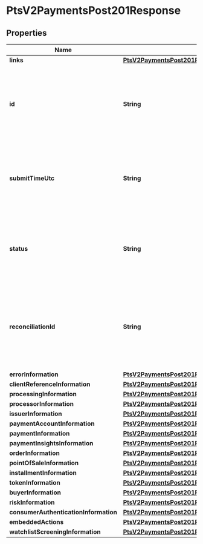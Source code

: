 
# PtsV2PaymentsPost201Response

## Properties
Name | Type | Description | Notes
------------ | ------------- | ------------- | -------------
**links** | [**PtsV2PaymentsPost201ResponseLinks**](PtsV2PaymentsPost201ResponseLinks.md) |  |  [optional]
**id** | **String** | An unique identification number generated by Cybersource to identify the submitted request. Returned by all services. It is also appended to the endpoint of the resource. On incremental authorizations, this value with be the same as the identification number returned in the original authorization response.  |  [optional]
**submitTimeUtc** | **String** | Time of request in UTC. Format: &#x60;YYYY-MM-DDThh:mm:ssZ&#x60; **Example** &#x60;2016-08-11T22:47:57Z&#x60; equals August 11, 2016, at 22:47:57 (10:47:57 p.m.). The &#x60;T&#x60; separates the date and the time. The &#x60;Z&#x60; indicates UTC.  Returned by Cybersource for all services.  |  [optional]
**status** | **String** | The status of the submitted transaction.  Possible values:  - AUTHORIZED  - PARTIAL_AUTHORIZED  - AUTHORIZED_PENDING_REVIEW  - AUTHORIZED_RISK_DECLINED  - PENDING_AUTHENTICATION  - PENDING_REVIEW  - DECLINED  - INVALID_REQUEST  |  [optional]
**reconciliationId** | **String** | Reference number for the transaction. Depending on how your Cybersource account is configured, this value could either be provided in the API request or generated by CyberSource. The actual value used in the request to the processor is provided back to you by Cybersource in the response.  |  [optional]
**errorInformation** | [**PtsV2PaymentsPost201ResponseErrorInformation**](PtsV2PaymentsPost201ResponseErrorInformation.md) |  |  [optional]
**clientReferenceInformation** | [**PtsV2PaymentsPost201ResponseClientReferenceInformation**](PtsV2PaymentsPost201ResponseClientReferenceInformation.md) |  |  [optional]
**processingInformation** | [**PtsV2PaymentsPost201ResponseProcessingInformation**](PtsV2PaymentsPost201ResponseProcessingInformation.md) |  |  [optional]
**processorInformation** | [**PtsV2PaymentsPost201ResponseProcessorInformation**](PtsV2PaymentsPost201ResponseProcessorInformation.md) |  |  [optional]
**issuerInformation** | [**PtsV2PaymentsPost201ResponseIssuerInformation**](PtsV2PaymentsPost201ResponseIssuerInformation.md) |  |  [optional]
**paymentAccountInformation** | [**PtsV2PaymentsPost201ResponsePaymentAccountInformation**](PtsV2PaymentsPost201ResponsePaymentAccountInformation.md) |  |  [optional]
**paymentInformation** | [**PtsV2PaymentsPost201ResponsePaymentInformation**](PtsV2PaymentsPost201ResponsePaymentInformation.md) |  |  [optional]
**paymentInsightsInformation** | [**PtsV2PaymentsPost201ResponsePaymentInsightsInformation**](PtsV2PaymentsPost201ResponsePaymentInsightsInformation.md) |  |  [optional]
**orderInformation** | [**PtsV2PaymentsPost201ResponseOrderInformation**](PtsV2PaymentsPost201ResponseOrderInformation.md) |  |  [optional]
**pointOfSaleInformation** | [**PtsV2PaymentsPost201ResponsePointOfSaleInformation**](PtsV2PaymentsPost201ResponsePointOfSaleInformation.md) |  |  [optional]
**installmentInformation** | [**PtsV2PaymentsPost201ResponseInstallmentInformation**](PtsV2PaymentsPost201ResponseInstallmentInformation.md) |  |  [optional]
**tokenInformation** | [**PtsV2PaymentsPost201ResponseTokenInformation**](PtsV2PaymentsPost201ResponseTokenInformation.md) |  |  [optional]
**buyerInformation** | [**PtsV2PaymentsPost201ResponseBuyerInformation**](PtsV2PaymentsPost201ResponseBuyerInformation.md) |  |  [optional]
**riskInformation** | [**PtsV2PaymentsPost201ResponseRiskInformation**](PtsV2PaymentsPost201ResponseRiskInformation.md) |  |  [optional]
**consumerAuthenticationInformation** | [**PtsV2PaymentsPost201ResponseConsumerAuthenticationInformation**](PtsV2PaymentsPost201ResponseConsumerAuthenticationInformation.md) |  |  [optional]
**embeddedActions** | [**PtsV2PaymentsPost201ResponseEmbeddedActions**](PtsV2PaymentsPost201ResponseEmbeddedActions.md) |  |  [optional]
**watchlistScreeningInformation** | [**PtsV2PaymentsPost201ResponseWatchlistScreeningInformation**](PtsV2PaymentsPost201ResponseWatchlistScreeningInformation.md) |  |  [optional]




